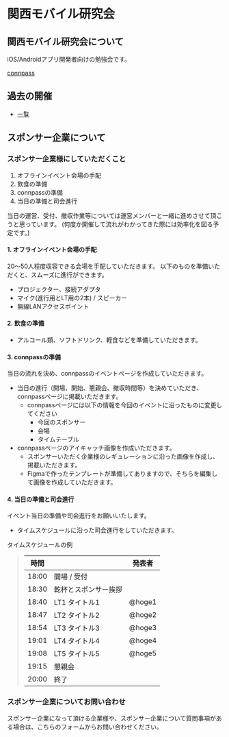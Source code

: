 # 関西モバイル研究会
## 関西モバイル研究会について

iOS/Androidアプリ開発者向けの勉強会です。

[connpass](https://kanmoba.connpass.com/)


## 過去の開催

- [一覧](https://github.com/kanmoba/kanmoba/issues?q=is%3Aissue++label%3Aevent)




## スポンサー企業について
### スポンサー企業様にしていただくこと
1. オフラインイベント会場の手配
2. 飲食の準備
3. connpassの準備
4. 当日の準備と司会進行

当日の運営、受付、撤収作業等については運営メンバーと一緒に進めさせて頂こうと思っています。
(何度か開催して流れがわかってきた際には効率化を図る予定です。)

#### 1. オフラインイベント会場の手配
20〜50人程度収容できる会場を手配していただきます。
以下のものを準備いただくと、スムーズに進行ができます。
- プロジェクター、接続アダプタ
- マイク(進行用とLT用の2本) / スピーカー
- 無線LANアクセスポイント

#### 2. 飲食の準備
- アルコール類、ソフトドリンク、軽食などを準備していただきます。

#### 3. connpassの準備
当日の流れを決め、connpassのイベントページを作成していただきます。
- 当日の進行（開場、開始、懇親会、撤収時間等）を決めていただき、connpassページに掲載いただきます。
  - connpassページには以下の情報を今回のイベントに沿ったものに変更してください
    - 今回のスポンサー
    - 会場
    - タイムテーブル
- connpassページのアイキャッチ画像を作成いただきます。
  - スポンサーいただく企業様のレギュレーションに沿った画像を作成し、掲載いただきます。
  - Figmaで作ったテンプレートが準備してありますので、そちらを編集して画像を作成していただきます。

#### 4. 当日の準備と司会進行
イベント当日の準備や司会進行をお願いいたします。
- タイムスケジュールに沿った司会進行をしていただきます。



タイムスケジュールの例

> | 時間 |   | 発表者 |
> | ---- | ---- | ---- |
> | 18:00 | 開場 / 受付 |  |
> | 18:30  | 乾杯とスポンサー挨拶 |  |
> | 18:40 | LT1 タイトル1 | @hoge1 |
> | 18:47 | LT2 タイトル2 | @hoge2 |
> | 18:54 | LT3 タイトル3 | @hoge3 |
> | 19:01 | LT4 タイトル4 | @hoge4 |
> | 19:08 | LT5 タイトル5 | @hoge5 |
> | 19:15 | 懇親会 |  |
> | 20:00 | 終了 |  |
>  


### スポンサー企業についてお問い合わせ
スポンサー企業になって頂ける企業様や、スポンサー企業について質問事項がある場合は、こちらのフォームからお問い合わせください。

